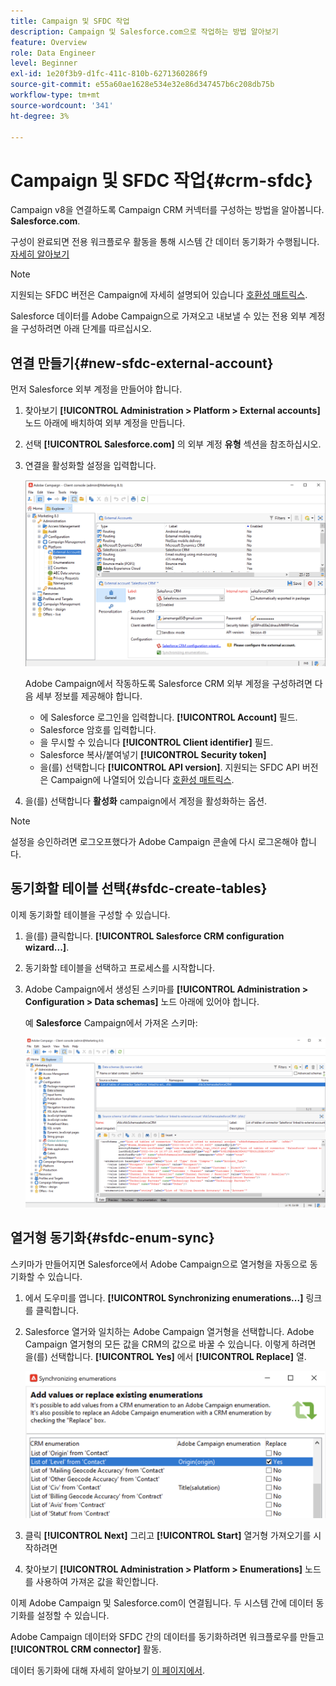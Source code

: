 ```yaml
---
title: Campaign 및 SFDC 작업
description: Campaign 및 Salesforce.com으로 작업하는 방법 알아보기
feature: Overview
role: Data Engineer
level: Beginner
exl-id: 1e20f3b9-d1fc-411c-810b-6271360286f9
source-git-commit: e55a60ae1628e534e32e86d347457b6c208db75b
workflow-type: tm+mt
source-wordcount: '341'
ht-degree: 3%

---
```


# Campaign 및 SFDC 작업{#crm-sfdc}

Campaign v8을 연결하도록 Campaign CRM 커넥터를 구성하는 방법을 알아봅니다. **Salesforce.com**.

구성이 완료되면 전용 워크플로우 활동을 통해 시스템 간 데이터 동기화가 수행됩니다. [자세히 알아보기](crm-data-sync.md)

>[!NOTE]
>
>지원되는 SFDC 버전은 Campaign에 자세히 설명되어 있습니다 [호환성 매트릭스](../start/compatibility-matrix.md).


Salesforce 데이터를 Adobe Campaign으로 가져오고 내보낼 수 있는 전용 외부 계정을 구성하려면 아래 단계를 따르십시오.

## 연결 만들기{#new-sfdc-external-account}

먼저 Salesforce 외부 계정을 만들어야 합니다.

1. 찾아보기 **[!UICONTROL Administration > Platform > External accounts]** 노드 아래에 배치하여 외부 계정을 만듭니다.
1. 선택 **[!UICONTROL Salesforce.com]** 의 외부 계정 **유형** 섹션을 참조하십시오.
1. 연결을 활성화할 설정을 입력합니다.

   ![](assets/sfdc-external-account.png)

   Adobe Campaign에서 작동하도록 Salesforce CRM 외부 계정을 구성하려면 다음 세부 정보를 제공해야 합니다.

   * 에 Salesforce 로그인을 입력합니다. **[!UICONTROL Account]** 필드.
   * Salesforce 암호를 입력합니다.
   * 을 무시할 수 있습니다 **[!UICONTROL Client identifier]** 필드.
   * Salesforce 복사/붙여넣기 **[!UICONTROL Security token]**
   * 을(를) 선택합니다 **[!UICONTROL API version]**. 지원되는 SFDC API 버전은 Campaign에 나열되어 있습니다 [호환성 매트릭스](../start/compatibility-matrix.md).

1. 을(를) 선택합니다 **활성화** campaign에서 계정을 활성화하는 옵션.

>[!NOTE]
>
>설정을 승인하려면 로그오프했다가 Adobe Campaign 콘솔에 다시 로그온해야 합니다.

## 동기화할 테이블 선택{#sfdc-create-tables}

이제 동기화할 테이블을 구성할 수 있습니다.

1. 을(를) 클릭합니다. **[!UICONTROL Salesforce CRM configuration wizard...]**.
1. 동기화할 테이블을 선택하고 프로세스를 시작합니다.
1. Adobe Campaign에서 생성된 스키마를 **[!UICONTROL Administration > Configuration > Data schemas]** 노드 아래에 있어야 합니다.

   예 **Salesforce** Campaign에서 가져온 스키마:

   ![](assets/sfdc-schemas.png)

## 열거형 동기화{#sfdc-enum-sync}

스키마가 만들어지면 Salesforce에서 Adobe Campaign으로 열거형을 자동으로 동기화할 수 있습니다.

1. 에서 도우미를 엽니다.  **[!UICONTROL Synchronizing enumerations...]** 링크를 클릭합니다.
1. Salesforce 열거와 일치하는 Adobe Campaign 열거형을 선택합니다.
Adobe Campaign 열거형의 모든 값을 CRM의 값으로 바꿀 수 있습니다. 이렇게 하려면 을(를) 선택합니다. **[!UICONTROL Yes]** 에서 **[!UICONTROL Replace]** 열.

   ![](assets/sfdc-enum.png)

1. 클릭 **[!UICONTROL Next]** 그리고 **[!UICONTROL Start]** 열거형 가져오기를 시작하려면

1. 찾아보기 **[!UICONTROL Administration > Platform > Enumerations]** 노드 를 사용하여 가져온 값을 확인합니다.


이제 Adobe Campaign 및 Salesforce.com이 연결됩니다. 두 시스템 간에 데이터 동기화를 설정할 수 있습니다.

Adobe Campaign 데이터와 SFDC 간의 데이터를 동기화하려면 워크플로우를 만들고 **[!UICONTROL CRM connector]** 활동.

데이터 동기화에 대해 자세히 알아보기 [이 페이지에서](crm-data-sync.md).
